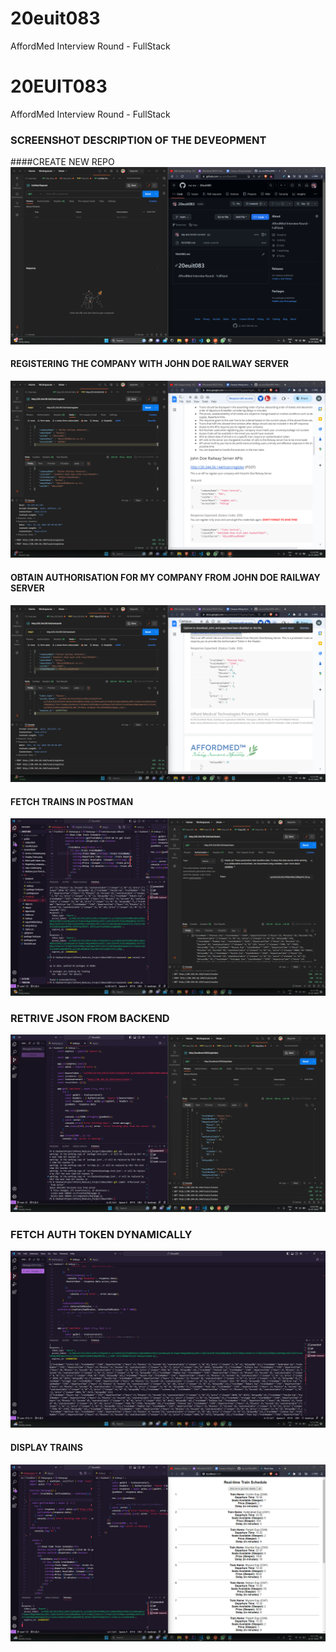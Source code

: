 # 20euit083
AffordMed Interview Round - FullStack

# 20EUIT083
AffordMed Interview Round - FullStack

### SCREENSHOT DESCRIPTION OF THE DEVEOPMENT

####CREATE NEW REPO
![alt text](https://github.com/rey-arx/20euit083/blob/main/ScreenShots/repo%20created.png)



#### REGISTERING THE COMPANY WITH JOHN DOE RAILWAY SERVER
![alt text](https://github.com/rey-arx/20euit083/blob/main/ScreenShots/Registring%20company.png)



#### OBTAIN AUTHORISATION FOR MY COMPANY FROM JOHN DOE RAILWAY SERVER
![alt text](https://github.com/rey-arx/20euit083/blob/main/ScreenShots/Access%20Company.png)



#### FETCH TRAINS IN POSTMAN
![alt text](https://github.com/rey-arx/20euit083/blob/main/ScreenShots/Fetch%20trains%20in%20postman.png)



### RETRIVE JSON FROM BACKEND
![alt text](https://github.com/rey-arx/20euit083/blob/main/ScreenShots/Retrieve%20json%20from%20backend.png)



### FETCH AUTH TOKEN DYNAMICALLY
![alt text](https://github.com/rey-arx/20euit083/blob/main/ScreenShots/fetch%20auth%20token%20every%202%20minutes.png)


#### DISPLAY TRAINS
![alt text](https://github.com/rey-arx/20euit083/blob/main/ScreenShots/Display%20Trains.png)
